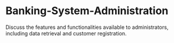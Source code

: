# Banking-System-Administration
Discuss the features and functionalities available to administrators, including data retrieval and customer registration.

